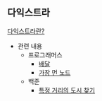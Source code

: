 ## 다익스트라
[다익스트라란? ](https://www.notion.so/playdatacademy/8-095141ad75e4418184dd0742fb86d837)

- 관련 내용
  - 프로그래머스
    - [배달](https://programmers.co.kr/learn/courses/30/lessons/12978)
    - [가장 먼 노드](https://programmers.co.kr/learn/courses/30/lessons/49189)
  - 백준 
    - [특정 거리의 도시 찾기](https://www.acmicpc.net/problem/18352)
